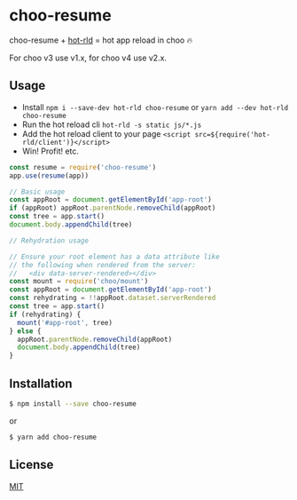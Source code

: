 # choo-resume

choo-resume + [hot-rld](https://github.com/bengourley/hot-rld) = hot app reload in choo 🔥

For choo v3 use v1.x, for choo v4 use v2.x.

## Usage

- Install `npm i --save-dev hot-rld choo-resume` or `yarn add --dev hot-rld choo-resume`
- Run the hot reload cli `hot-rld -s static js/*.js`
- Add the hot reload client to your page `<script src=${require('hot-rld/client')}</script>`
- Win! Profit! etc.

```js
const resume = require('choo-resume')
app.use(resume(app))

// Basic usage
const appRoot = document.getElementById('app-root')
if (appRoot) appRoot.parentNode.removeChild(appRoot)
const tree = app.start()
document.body.appendChild(tree)

// Rehydration usage

// Ensure your root element has a data attribute like
// the following when rendered from the server:
//   <div data-server-rendered></div>
const mount = require('choo/mount')
const appRoot = document.getElementById('app-root')
const rehydrating = !!appRoot.dataset.serverRendered
const tree = app.start()
if (rehydrating) {
  mount('#app-root', tree)
} else {
  appRoot.parentNode.removeChild(appRoot)
  document.body.appendChild(tree)
}
```

## Installation
```sh
$ npm install --save choo-resume
```
or
```sh
$ yarn add choo-resume
```

## License
[MIT](https://tldrlegal.com/license/mit-license)
